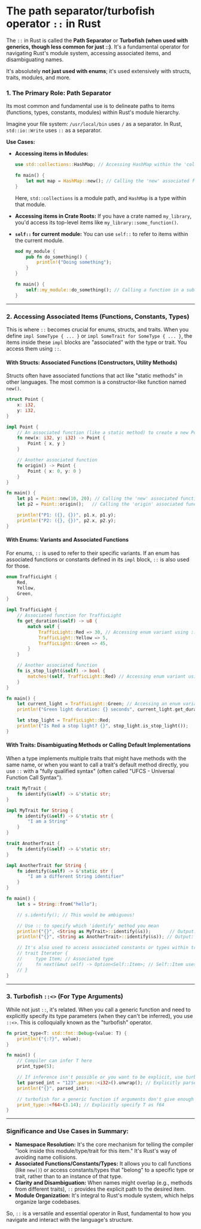 # The path separator/turbofish operator `::` in Rust

The `::` in Rust is called the **Path Separator** or **Turbofish (when used with generics, though less common for just ::)**. It's a fundamental operator for navigating Rust's module system, accessing associated items, and disambiguating names.

It's absolutely **not just used with enums**; it's used extensively with structs, traits, modules, and more.

### 1. The Primary Role: Path Separator

Its most common and fundamental use is to delineate paths to items (functions, types, constants, modules) within Rust's module hierarchy.

Imagine your file system: `/usr/local/bin` uses `/` as a separator. In Rust, `std::io::Write` uses `::` as a separator.

**Use Cases:**

- **Accessing items in Modules:**

  ```rust
  use std::collections::HashMap; // Accessing HashMap within the 'collections' module of 'std'

  fn main() {
      let mut map = HashMap::new(); // Calling the 'new' associated function of HashMap
  }
  ```

  Here, `std::collections` is a module path, and `HashMap` is a type within that module.

- **Accessing items in Crate Roots:**
  If you have a crate named `my_library`, you'd access its top-level items like `my_library::some_function()`.

- **`self::` for current module:**
  You can use `self::` to refer to items within the current module.

  ```rust
  mod my_module {
      pub fn do_something() {
          println!("Doing something");
      }
  }

  fn main() {
      self::my_module::do_something(); // Calling a function in a submodule
  }
  ```

---

### 2. Accessing Associated Items (Functions, Constants, Types)

This is where `::` becomes crucial for enums, structs, and traits. When you define `impl SomeType { ... }` or `impl SomeTrait for SomeType { ... }`, the items inside these `impl` blocks are "associated" with the type or trait. You access them using `::`.

#### With Structs: Associated Functions (Constructors, Utility Methods)

Structs often have associated functions that act like "static methods" in other languages. The most common is a constructor-like function named `new()`.

```rust
struct Point {
    x: i32,
    y: i32,
}

impl Point {
    // An associated function (like a static method) to create a new Point
    fn new(x: i32, y: i32) -> Point {
        Point { x, y }
    }

    // Another associated function
    fn origin() -> Point {
        Point { x: 0, y: 0 }
    }
}

fn main() {
    let p1 = Point::new(10, 20); // Calling the 'new' associated function of Point
    let p2 = Point::origin();   // Calling the 'origin' associated function of Point

    println!("P1: ({}, {})", p1.x, p1.y);
    println!("P2: ({}, {})", p2.x, p2.y);
}
```

#### With Enums: Variants and Associated Functions

For enums, `::` is used to refer to their specific variants. If an enum has associated functions or constants defined in its `impl` block, `::` is also used for those.

```rust
enum TrafficLight {
    Red,
    Yellow,
    Green,
}

impl TrafficLight {
    // Associated function for TrafficLight
    fn get_duration(&self) -> u8 {
        match self {
            TrafficLight::Red => 30, // Accessing enum variant using ::
            TrafficLight::Yellow => 5,
            TrafficLight::Green => 45,
        }
    }

    // Another associated function
    fn is_stop_light(&self) -> bool {
        matches!(self, TrafficLight::Red) // Accessing enum variant using ::
    }
}

fn main() {
    let current_light = TrafficLight::Green; // Accessing an enum variant
    println!("Green light duration: {} seconds", current_light.get_duration());

    let stop_light = TrafficLight::Red;
    println!("Is Red a stop light? {}", stop_light.is_stop_light());
}
```

#### With Traits: Disambiguating Methods or Calling Default Implementations

When a type implements multiple traits that might have methods with the same name, or when you want to call a trait's default method directly, you use `::` with a "fully qualified syntax" (often called "UFCS - Universal Function Call Syntax").

```rust
trait MyTrait {
    fn identify(&self) -> &'static str;
}

impl MyTrait for String {
    fn identify(&self) -> &'static str {
        "I am a String"
    }
}

trait AnotherTrait {
    fn identify(&self) -> &'static str;
}

impl AnotherTrait for String {
    fn identify(&self) -> &'static str {
        "I am a different String identifier"
    }
}

fn main() {
    let s = String::from("hello");

    // s.identify(); // This would be ambiguous!

    // Use :: to specify which 'identify' method you mean
    println!("{}", <String as MyTrait>::identify(&s));       // Output: I am a String
    println!("{}", <String as AnotherTrait>::identify(&s)); // Output: I am a different String identifier

    // It's also used to access associated constants or types within traits
    // trait Iterator {
    //     type Item; // Associated type
    //     fn next(&mut self) -> Option<Self::Item>; // Self::Item uses ::
    // }
}
```

---

### 3. Turbofish `::<>` (For Type Arguments)

While not just `::`, it's related. When you call a generic function and need to explicitly specify its type parameters (when they can't be inferred), you use `::<>`. This is colloquially known as the "turbofish" operator.

```rust
fn print_type<T: std::fmt::Debug>(value: T) {
    println!("{:?}", value);
}

fn main() {
    // Compiler can infer T here
    print_type(5);

    // If inference isn't possible or you want to be explicit, use turbofish
    let parsed_int = "123".parse::<i32>().unwrap(); // Explicitly parse as i32
    println!("{}", parsed_int);

    // turbofish for a generic function if arguments don't give enough info
    print_type::<f64>(3.14); // Explicitly specify T as f64
}
```

---

### Significance and Use Cases in Summary:

- **Namespace Resolution:** It's the core mechanism for telling the compiler "look inside this module/type/trait for this item." It's Rust's way of avoiding name collisions.
- **Associated Functions/Constants/Types:** It allows you to call functions (like `new()`) or access constants/types that "belong" to a specific type or trait, rather than to an instance of that type.
- **Clarity and Disambiguation:** When names might overlap (e.g., methods from different traits), `::` provides the explicit path to the desired item.
- **Module Organization:** It's integral to Rust's module system, which helps organize large codebases.

So, `::` is a versatile and essential operator in Rust, fundamental to how you navigate and interact with the language's structure.
